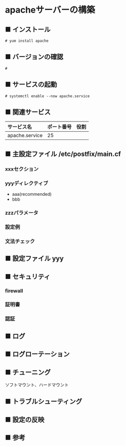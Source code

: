 # apacheサーバーの構築
## ■ インストール
```
# yum install apache
```
## ■ バージョンの確認
```
# 
```
## ■ サービスの起動
```
# systemctl enable --now apache.service
```
## ■ 関連サービス
|サービス名|ポート番号|役割|
|:---|:---|:---|
|apache.service|25||

## ■ 主設定ファイル /etc/postfix/main.cf
### xxxセクション
### yyyディレクティブ
- aaa(recommended)
- bbb
### zzzパラメータ
### 設定例
### 文法チェック
## ■ 設定ファイル yyy
## ■ セキュリティ
### firewall
### 証明書
### 認証
## ■ ログ
## ■ ログローテーション
## ■ チューニング
ソフトマウント、ハードマウント
## ■ トラブルシューティング
## ■ 設定の反映
## ■ 参考


